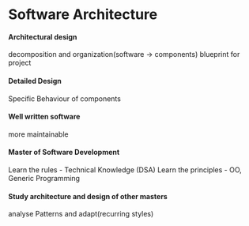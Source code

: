 # Software Architecture
#### Architectural design
decomposition and organization(software -> components)
blueprint for project
#### Detailed Design 
Specific Behaviour of components

#### Well written software 
more maintainable

#### Master of Software Development
Learn the rules  - Technical Knowledge (DSA)
Learn the principles - OO, Generic Programming

#### Study architecture and design of other masters
analyse  Patterns and adapt(recurring styles)

